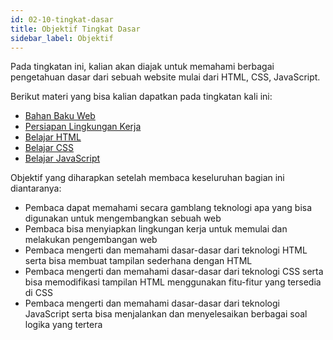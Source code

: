 ```yaml
---
id: 02-10-tingkat-dasar
title: Objektif Tingkat Dasar
sidebar_label: Objektif
---
```


Pada tingkatan ini, kalian akan diajak untuk memahami berbagai pengetahuan dasar dari sebuah website mulai dari HTML, CSS, JavaScript.

Berikut materi yang bisa kalian dapatkan pada tingkatan kali ini:

+ [Bahan Baku Web](/docs/02-11-bahan-baku-web)
+ [Persiapan Lingkungan Kerja](/docs/02-11-bahan-baku-web)
+ [Belajar HTML](/docs/02-12-belajar-html)
+ [Belajar CSS](/docs/02-13-belajar-css)
+ [Belajar JavaScript](/docs/02-14-belajar-javascript)

Objektif yang diharapkan setelah membaca keseluruhan bagian ini diantaranya:

+ Pembaca dapat memahami secara gamblang teknologi apa yang bisa digunakan untuk mengembangkan sebuah web
+ Pembaca bisa menyiapkan lingkungan kerja untuk memulai dan melakukan pengembangan web
+ Pembaca mengerti dan memahami dasar-dasar dari teknologi HTML serta bisa membuat tampilan sederhana dengan HTML
+ Pembaca mengerti dan memahami dasar-dasar dari teknologi CSS serta bisa memodifikasi tampilan HTML menggunakan fitu-fitur yang tersedia di CSS
+ Pembaca mengerti dan memahami dasar-dasar dari teknologi JavaScript serta bisa menjalankan dan menyelesaikan berbagai soal logika yang tertera
